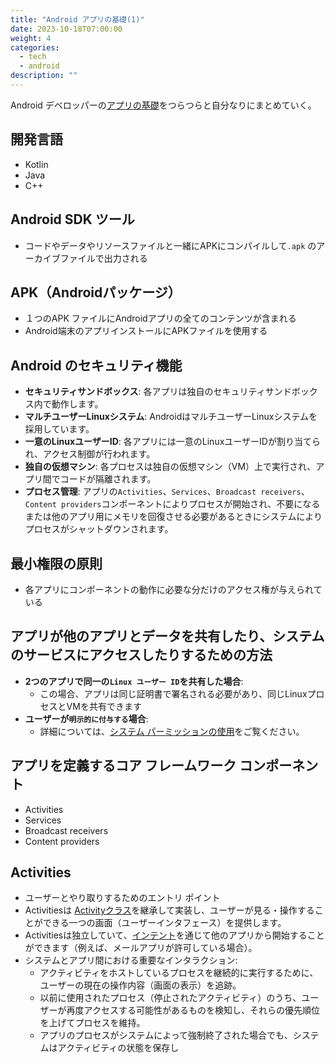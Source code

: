 ```yaml
---
title: "Android アプリの基礎(1)"
date: 2023-10-18T07:00:00
weight: 4
categories:
  - tech
  - android
description: ""
---
```


Android デベロッパーの[アプリの基礎](https://developer.android.com/guide/components/fundamentals?hl=ja)をつらつらと自分なりにまとめていく。

## 開発言語

- Kotlin
- Java
- C++

## Android SDK ツール

- コードやデータやリソースファイルと一緒にAPKにコンパイルして`.apk` のアーカイブファイルで出力される

## APK（Androidパッケージ）

- １つのAPK ファイルにAndroidアプリの全てのコンテンツが含まれる
- Android端末のアプリインストールにAPKファイルを使用する

## Android のセキュリティ機能

- **セキュリティサンドボックス**: 各アプリは独自のセキュリティサンドボックス内で動作します。
- **マルチユーザーLinuxシステム**: AndroidはマルチユーザーLinuxシステムを採用しています。
- **一意のLinuxユーザーID**: 各アプリには一意のLinuxユーザーIDが割り当てられ、アクセス制御が行われます。
- **独自の仮想マシン**: 各プロセスは独自の仮想マシン（VM）上で実行され、アプリ間でコードが隔離されます。
- **プロセス管理**: アプリの`Activities`、`Services`、`Broadcast receivers`、`Content providers`コンポーネントによりプロセスが開始され、不要になるまたは他のアプリ用にメモリを回復させる必要があるときにシステムによりプロセスがシャットダウンされます。

## 最小権限の原則

- 各アプリにコンポーネントの動作に必要な分だけのアクセス権が与えられている

## アプリが他のアプリとデータを共有したり、システムのサービスにアクセスしたりするための方法

- **2つのアプリで同一の`Linux ユーザー ID`を共有した場合**:
  - この場合、アプリは同じ証明書で署名される必要があり、同じLinuxプロセスとVMを共有できます
- **ユーザーが`明示的に付与する`場合**:
  - 詳細については、[システム パーミッションの使用](https://developer.android.com/guide/topics/permissions/overview?hl=ja)をご覧ください。

## アプリを定義するコア フレームワーク コンポーネント

- Activities
- Services
- Broadcast receivers
- Content providers

## Activities

- ユーザーとやり取りするためのエントリ ポイント
- Activitiesは [Activityクラス](https://developer.android.com/reference/android/app/Activity?hl=ja)を継承して実装し、ユーザーが見る・操作することができる一つの画面（ユーザーインタフェース）を提供します。
- Activitiesは独立していて、[インテント](https://e-words.jp/w/インテント.html#:~:text=インテント%20【intent】,を指すことが多い%E3%80%82)を通じて他のアプリから開始することができます（例えば、メールアプリが許可している場合）。
- システムとアプリ間における重要なインタラクション:
  - アクティビティをホストしているプロセスを継続的に実行するために、ユーザーの現在の操作内容（画面の表示）を追跡。
  - 以前に使用されたプロセス（停止されたアクティビティ）のうち、ユーザーが再度アクセスする可能性があるものを検知し、それらの優先順位を上げてプロセスを維持。
  - アプリのプロセスがシステムによって強制終了された場合でも、システムはアクティビティの状態を保存し
